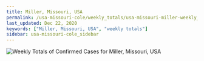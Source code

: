```yaml
---
title: Miller, Missouri, USA
permalink: /usa-missouri-cole/weekly_totals/usa-missouri-miller-weekly_totals.html
last_updated: Dec 22, 2020
keywords: ["Miller, Missouri, USA", "weekly totals"]
sidebar: usa-missouri-cole_sidebar
---
```


![Weekly Totals of Confirmed Cases for Miller, Missouri, USA](/covid_tracker/images/graphs/usa-missouri-miller-weekly_totals_graph.png)
